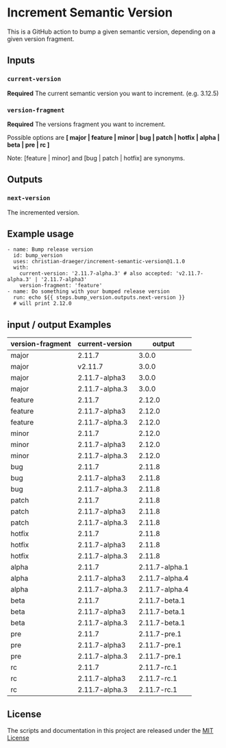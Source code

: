 # Increment Semantic Version

This is a GitHub action to bump a given semantic version, depending on a given version fragment.

## Inputs

### `current-version`

**Required** The current semantic version you want to increment. (e.g. 3.12.5)

### `version-fragment`

**Required** The versions fragment you want to increment.

Possible options are **[ major | feature | minor | bug | patch | hotfix | alpha | beta | pre | rc ]**

Note: [feature | minor] and [bug | patch | hotfix] are synonyms.

## Outputs

### `next-version`

The incremented version.

## Example usage

    - name: Bump release version
      id: bump_version
      uses: christian-draeger/increment-semantic-version@1.1.0
      with:
        current-version: '2.11.7-alpha.3' # also accepted: 'v2.11.7-alpha.3' | '2.11.7-alpha3'
        version-fragment: 'feature'
    - name: Do something with your bumped release version
      run: echo ${{ steps.bump_version.outputs.next-version }}
      # will print 2.12.0
      
## input / output Examples

| version-fragment | current-version | output         |
|------------------|-----------------|----------------|
| major            | 2.11.7          | 3.0.0          |
| major            | v2.11.7         | 3.0.0          |
| major            | 2.11.7-alpha3   | 3.0.0          |
| major            | 2.11.7-alpha.3  | 3.0.0          |
| feature          | 2.11.7          | 2.12.0         |
| feature          | 2.11.7-alpha3   | 2.12.0         |
| feature          | 2.11.7-alpha.3  | 2.12.0         |
| minor            | 2.11.7          | 2.12.0         |
| minor            | 2.11.7-alpha3   | 2.12.0         |
| minor            | 2.11.7-alpha.3  | 2.12.0         |
| bug              | 2.11.7          | 2.11.8         |
| bug              | 2.11.7-alpha3   | 2.11.8         |
| bug              | 2.11.7-alpha.3  | 2.11.8         |
| patch            | 2.11.7          | 2.11.8         |
| patch            | 2.11.7-alpha3   | 2.11.8         |
| patch            | 2.11.7-alpha.3  | 2.11.8         |
| hotfix           | 2.11.7          | 2.11.8         |
| hotfix           | 2.11.7-alpha3   | 2.11.8         |
| hotfix           | 2.11.7-alpha.3  | 2.11.8         |
| alpha            | 2.11.7          | 2.11.7-alpha.1 |
| alpha            | 2.11.7-alpha3   | 2.11.7-alpha.4 |
| alpha            | 2.11.7-alpha.3  | 2.11.7-alpha.4 |
| beta             | 2.11.7          | 2.11.7-beta.1  |
| beta             | 2.11.7-alpha3   | 2.11.7-beta.1  |
| beta             | 2.11.7-alpha.3  | 2.11.7-beta.1  |
| pre              | 2.11.7          | 2.11.7-pre.1   |
| pre              | 2.11.7-alpha3   | 2.11.7-pre.1   |
| pre              | 2.11.7-alpha.3  | 2.11.7-pre.1   |
| rc               | 2.11.7          | 2.11.7-rc.1    |
| rc               | 2.11.7-alpha3   | 2.11.7-rc.1    |
| rc               | 2.11.7-alpha.3  | 2.11.7-rc.1    |

## License

The scripts and documentation in this project are released under the [MIT License](LICENSE)
